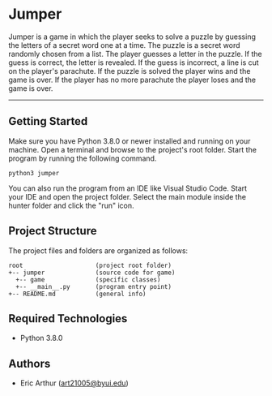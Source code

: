 # Jumper
Jumper is a game in which the player seeks to solve a puzzle by guessing the letters of a secret word one at a time. The puzzle is a secret word randomly chosen from a list. The player guesses a letter in the puzzle. If the guess is correct, the letter is revealed. If the guess is incorrect, a line is cut on the player's parachute. If the puzzle is solved the player wins and the game is over. If the player has no more parachute the player loses and the game is over.

---
## Getting Started
Make sure you have Python 3.8.0 or newer installed and running on your machine. Open a terminal and browse to the project's root folder. Start the program by running the following command.
```
python3 jumper
```
You can also run the program from an IDE like Visual Studio Code. Start your IDE and open the project folder. Select the main module inside the hunter folder and click the "run" icon.

## Project Structure
The project files and folders are organized as follows:
```
root                    (project root folder)
+-- jumper              (source code for game)
  +-- game              (specific classes)
  +-- __main__.py       (program entry point)
+-- README.md           (general info)
```

## Required Technologies
* Python 3.8.0

## Authors
* Eric Arthur (art21005@byui.edu)